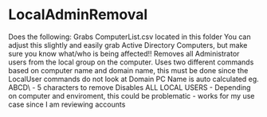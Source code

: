 # LocalAdminRemoval
 Does the following:
        Grabs ComputerList.csv located in this folder 
            You can adjust this slightly and easily grab Active Directory Computers, but make sure you know what/who is being affected!!
        Removes all Administrator users from the local group on the computer.
            Uses two different commands based on computer name and domain name, this must be done since the LocalUser commands do not look at Domain
                 PC Name is auto calculated
                eg. ABCD\ - 5 characters to remove
        Disables ALL LOCAL USERS - Depending on computer and enviroment, this could be problematic - works for my use case since I am reviewing accounts
        

